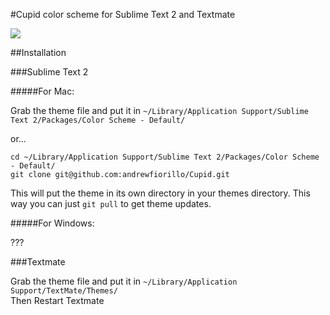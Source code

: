 #Cupid color scheme for Sublime Text 2 and Textmate

<img src="https://dl.dropbox.com/u/22817005/Resources/sublime/Github/js.png" />

##Installation

###Sublime Text 2

#####For Mac:

Grab the theme file and put it in `~/Library/Application Support/Sublime Text 2/Packages/Color Scheme - Default/`

or...

```
cd ~/Library/Application Support/Sublime Text 2/Packages/Color Scheme - Default/
git clone git@github.com:andrewfiorillo/Cupid.git
```

This will put the theme in its own directory in your themes directory. This way you can just `git pull` to get theme updates.

#####For Windows:

???

###Textmate

Grab the theme file and put it in `~/Library/Application Support/TextMate/Themes/`  
Then Restart Textmate